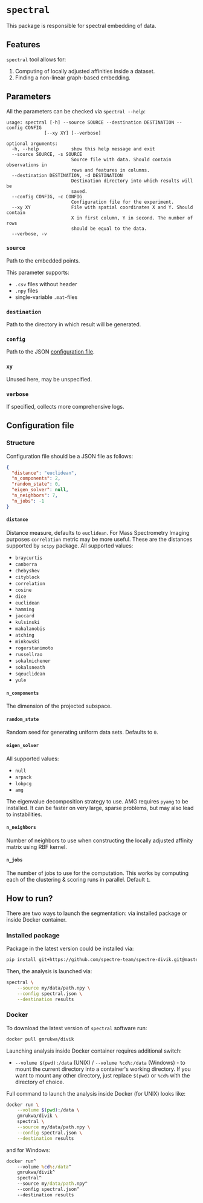 # `spectral`

This package is responsible for spectral embedding of data.

## Features

`spectral` tool allows for:

1) Computing of locally adjusted affinities inside a dataset.
2) Finding a non-linear graph-based embedding.

## Parameters

All the parameters can be checked via `spectral --help`:

```
usage: spectral [-h] --source SOURCE --destination DESTINATION --config CONFIG
              [--xy XY] [--verbose]

optional arguments:
  -h, --help            show this help message and exit
  --source SOURCE, -s SOURCE
                        Source file with data. Should contain observations in
                        rows and features in columns.
  --destination DESTINATION, -d DESTINATION
                        Destination directory into which results will be
                        saved.
  --config CONFIG, -c CONFIG
                        Configuration file for the experiment.
  --xy XY               File with spatial coordinates X and Y. Should contain
                        X in first column, Y in second. The number of rows
                        should be equal to the data.
  --verbose, -v
```

### `source`

Path to the embedded points.

This parameter supports:

- `.csv` files without header
- `.npy` files
- single-variable `.mat`-files

### `destination`

Path to the directory in which result will be generated.

### `config`

Path to the JSON [configuration file](#configuration-file).

### `xy`

Unused here, may be unspecified.

### `verbose`

If specified, collects more comprehensive logs.

## Configuration file

### Structure

Configuration file should be a JSON file as follows:

```json
{
  "distance": "euclidean",
  "n_components": 2,
  "random_state": 0,
  "eigen_solver": null,
  "n_neighbors": 7,
  "n_jobs": -1
}
```

#### `distance`

Distance measure, defaults to `euclidean`. For Mass Spectrometry Imaging
purposes `correlation` metric may be more useful. These are the distances
supported by `scipy` package. All supported values:

- `braycurtis`
- `canberra`
- `chebyshev`
- `cityblock`
- `correlation`
- `cosine`
- `dice`
- `euclidean`
- `hamming`
- `jaccard`
- `kulsinski`
- `mahalanobis`
- `atching`
- `minkowski`
- `rogerstanimoto`
- `russellrao`
- `sokalmichener`
- `sokalsneath`
- `sqeuclidean`
- `yule`

#### `n_components`

The dimension of the projected subspace.

#### `random_state`

Random seed for generating uniform data sets. Defaults to `0`.

#### `eigen_solver`

All supported values:

- `null`
- `arpack`
- `lobpcg`
- `amg`

The eigenvalue decomposition strategy to use. AMG requires `pyamg`
to be installed. It can be faster on very large, sparse problems,
but may also lead to instabilities.

#### `n_neighbors`

Number of neighbors to use when constructing the locally adjusted
affinity matrix using RBF kernel.

#### `n_jobs`

The number of jobs to use for the computation. This works by computing
each of the clustering & scoring runs in parallel. Default `1`.

## How to run?

There are two ways to launch the segmentation: via installed package or inside
Docker container.

### Installed package

Package in the latest version could be installed via:

```bash
pip install git+https://github.com/spectre-team/spectre-divik.git@master#egg=spectre-divik
```

Then, the analysis is launched via:

```bash
spectral \
    --source my/data/path.npy \
    --config spectral.json \
    --destination results
```

### Docker

To download the latest version of `spectral` software run:

```bash
docker pull gmrukwa/divik
```

Launching analysis inside Docker container requires additional switch:

- `--volume $(pwd):/data` (UNIX) / `--volume %cd%:/data` (Windows) - to mount
the current directory into a container's working directory. If you want to mount
any other directory, just replace `$(pwd)` or `%cd%` with the directory of
choice.

Full command to launch the analysis inside Docker (for UNIX) looks like:

```bash
docker run \
    --volume $(pwd):/data \
    gmrukwa/divik \
    spectral \
    --source my/data/path.npy \
    --config spectral.json \
    --destination results
```

and for Windows:

```cmd
docker run^
    --volume %cd%:/data^
    gmrukwa/divik^
    spectral^
    --source my/data/path.npy^
    --config spectral.json^
    --destination results
```

